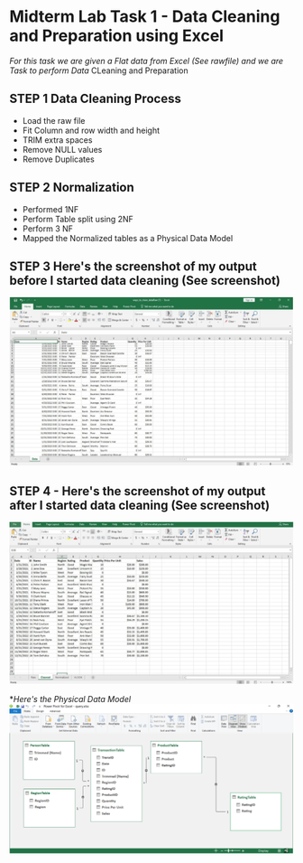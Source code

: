 # Midterm Lab Task 1 - Data Cleaning and Preparation using Excel
 *For this task we are given a Flat data from Excel (See rawfile) and we are Task to perform Data* 
 CLeaning and Preparation
## STEP 1 Data Cleaning Process 
- Load the raw file
- Fit Column and row width and height
- TRIM extra spaces
- Remove NULL values
- Remove Duplicates
## STEP 2 Normalization
- Performed 1NF
- Perform Table split using 2NF
- Perform 3 NF
- Mapped the Normalized tables as a Physical Data Model
## STEP 3 Here's the screenshot of my output before I started data cleaning (See screenshot)
![Raw Data](https://github.com/kbacus24-0576/EDM-PORTFOLIO-KELLY/blob/main/Midterm%20task/Image/raw_data.jpeg)
## STEP 4 - Here's the screenshot of my output after I started data cleaning (See screenshot)
![Clean Data](https://github.com/kbacus24-0576/EDM-PORTFOLIO-KELLY/blob/main/Midterm%20task/Image/clean_data.jpeg)

**Here's the Physical Data Model*
![Data Model](https://github.com/kbacus24-0576/EDM-PORTFOLIO-KELLY/blob/main/Midterm%20task/Image/Data_Model.png)



